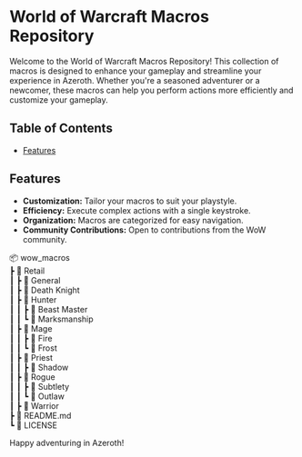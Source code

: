 # World of Warcraft Macros Repository

Welcome to the World of Warcraft Macros Repository! This collection of macros is designed to enhance your gameplay and streamline your experience in Azeroth. Whether you're a seasoned adventurer or a newcomer, these macros can help you perform actions more efficiently and customize your gameplay.

## Table of Contents
- [Features](#features)

## Features

- **Customization:** Tailor your macros to suit your playstyle.
- **Efficiency:** Execute complex actions with a single keystroke.
- **Organization:** Macros are categorized for easy navigation.
- **Community Contributions:** Open to contributions from the WoW community.

📦 wow_macros\
 ┣ 📂 Retail\
 ┃ ┣ 📂 General\
 ┃ ┣ 📂 Death Knight\
 ┃ ┣ 📂 Hunter\
 ┃ ┃ ┣ 📂 Beast Master\
 ┃ ┃ ┗ 📂 Marksmanship\
 ┃ ┣ 📂 Mage\
 ┃ ┃ ┣ 📂 Fire\
 ┃ ┃ ┗ 📂 Frost\
 ┃ ┣ 📂 Priest\
 ┃ ┃ ┣ 📂 Shadow\
 ┃ ┣ 📂 Rogue\
 ┃ ┃ ┣ 📂 Subtlety\
 ┃ ┃ ┗ 📂 Outlaw\
 ┃ ┣ 📂 Warrior\
 ┣ 📜 README.md\
 ┗ 📜 LICENSE



Happy adventuring in Azeroth!

